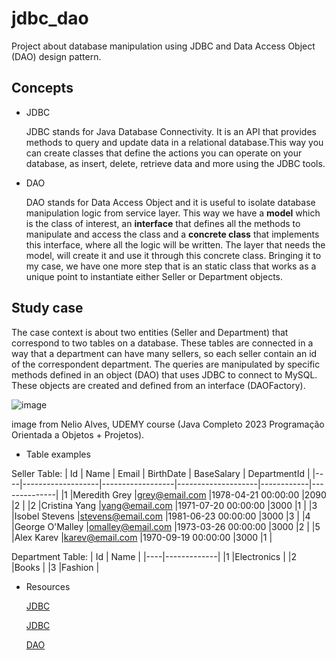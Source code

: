 # jdbc_dao

Project about database manipulation using JDBC and Data Access Object (DAO) design pattern. 

## Concepts

- JDBC
  
  JDBC stands for Java Database Connectivity. It is an API that provides methods to query and update data in a relational database.This way you can create classes that define the actions you can operate on your database, as insert, delete, retrieve data and more using the JDBC tools. 

- DAO
  
  DAO stands for Data Access Object and it is useful to isolate database manipulation logic from service layer. This
  way we have a **model** which is the class of interest, an **interface** that defines all the methods to manipulate and access the class and a **concrete class** that implements this interface, where all the logic will be written. The layer that needs the model, will create it and use it through this concrete class.
  Bringing it to my case, we have one more step that is an static class that works as a unique point to instantiate either Seller or Department objects. 
  

## Study case
The case context is about two entities (Seller and Department) that correspond to two tables on a database. These
tables are connected in a way that a department can have many sellers, so each seller contain an id of the correspondent department. The queries are manipulated by specific methods defined in an object (DAO) that uses JDBC to connect to MySQL.
These objects are created and defined from an interface (DAOFactory).

![image](https://github.com/Anastacia-Canto/jdbc_dao/assets/91332251/61ad30da-7096-4d8c-96a0-0e35e124b165)

image from Nelio Alves, UDEMY course (Java Completo 2023 Programação Orientada a Objetos + Projetos). 


- Table examples

Seller Table:
| Id | Name              | Email            | BirthDate          | BaseSalary | DepartmentId |
|----|-------------------|------------------|--------------------|------------|--------------|
|1   |Meredith Grey      |grey@email.com    |1978-04-21 00:00:00 |2090        |2             |
|2   |Cristina Yang      |yang@email.com    |1971-07-20 00:00:00 |3000        |1             |
|3   |Isobel Stevens     |stevens@email.com |1981-06-23 00:00:00 |3000        |3             |
|4   |George O'Malley    |omalley@email.com |1973-03-26 00:00:00 |3000        |2             |
|5   |Alex Karev         |karev@email.com   |1970-09-19 00:00:00 |3000        |1             |


Department Table:
| Id | Name        |
|----|-------------|
|1   |Electronics  |
|2   |Books        |
|3   |Fashion      |

- Resources
  
  [JDBC](https://www.ibm.com/docs/en/informix-servers/12.10?topic=started-what-is-jdbc)
  
  [JDBC](https://docs.oracle.com/javase/8/docs/technotes/guides/jdbc/)

  [DAO](https://www.digitalocean.com/community/tutorials/dao-design-pattern)
  
